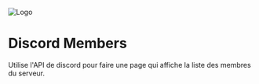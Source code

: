
![Logo](https://1000logos.net/wp-content/uploads/2021/06/Discord-logo.png)


# Discord Members

Utilise l'API de discord pour faire une page qui affiche la liste des membres du serveur.
